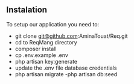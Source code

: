 

## Instalation
To setup our application you need to:
- git clone git@github.com:AminaTouat/Req.git
- cd to ReqMang directory
- composer install
- cp .env.example .env
- php artisan key:generate
- update the .env file database credentials
- php artisan migrate
-php artisan db:seed